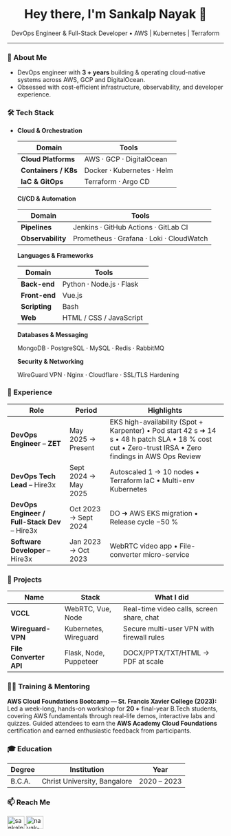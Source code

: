 <h1 align="center">Hey there, I'm <strong>Sankalp Nayak</strong> 👋</h1>

<p align="center">
DevOps Engineer & Full-Stack Developer • AWS | Kubernetes | Terraform
</p>

---

### 🚀 About Me
- DevOps engineer with **3 + years** building & operating cloud-native systems across AWS, GCP and DigitalOcean.   
- Obsessed with cost-efficient infrastructure, observability, and developer experience.

### 🛠️ Tech Stack
-   <summary><strong>Cloud & Orchestration</strong></summary>

    | Domain | Tools |
    | ------ | ----- |
    | **Cloud Platforms** | AWS · GCP · DigitalOcean |
    | **Containers / K8s** | Docker · Kubernetes · Helm |
    | **IaC & GitOps** | Terraform · Argo CD |



    <summary><strong>CI/CD & Automation</strong></summary>

    | Domain | Tools |
    | --- | --- |
    | **Pipelines** | Jenkins · GitHub Actions · GitLab CI |
    | **Observability** | Prometheus · Grafana · Loki · CloudWatch |



    <summary><strong>Languages & Frameworks</strong></summary>

    | Domain | Tools |
    | --- | --- |  
    | **Back-end** | Python · Node.js · Flask | 
    | **Front-end** | Vue.js  
    | **Scripting** | Bash | 
    | **Web** | HTML / CSS / JavaScript |



    <summary><strong>Databases & Messaging</strong></summary>

    MongoDB · PostgreSQL · MySQL · Redis · RabbitMQ

    <summary><strong>Security & Networking</strong></summary>

    WireGuard VPN · Nginx · Cloudflare · SSL/TLS Hardening

### 💼 Experience
| Role | Period | Highlights |
| ---- | ------ | ---------- |
| **DevOps Engineer** – **ZET** | May 2025 → Present | EKS high-availability (Spot + Karpenter) • Pod start 42 s ➜ 14 s • 48 h patch SLA • 18 % cost cut • Zero-trust IRSA • Zero findings in AWS Ops Review |
| **DevOps Tech Lead** – Hire3x | Sept 2024 → May 2025 | Autoscaled 1 → 10 nodes • Terraform IaC • Multi-env Kubernetes |
| **DevOps Engineer / Full-Stack Dev** – Hire3x | Oct 2023 → Sept 2024 | DO ➜ AWS EKS migration • Release cycle −50 % |
| **Software Developer** – Hire3x | Jan 2023 → Oct 2023 | WebRTC video app • File-converter micro-service |

### 🔧 Projects
| Name | Stack | What I did |
| ---- | ----- | ---------- |
| **VCCL** | WebRTC, Vue, Node | Real-time video calls, screen share, chat |
| **Wireguard-VPN** | Kubernetes, Wireguard | Secure multi-user VPN with firewall rules |
| **File Converter API** | Flask, Node, Puppeteer | DOCX/PPTX/TXT/HTML → PDF at scale |


### 🧑‍🏫 Training & Mentoring
**AWS Cloud Foundations Bootcamp — St. Francis Xavier College (2023):** Led a week-long, hands-on workshop for **20 +** final-year B.Tech students, covering AWS fundamentals through real-life demos, interactive labs and quizzes. Guided attendees to earn the **AWS Academy Cloud Foundations** certification and earned enthusiastic feedback from participants.


### 🎓 Education
| Degree | Institution | Year |
| ------ | ----------- | ---- |
| B.C.A. | Christ University, Bangalore | 2020 – 2023 |


### 📫 Reach Me
<p align="left">
  <a href="mailto:sankalpnayak2002@gmail.com" target="blank">
    <img align="center" src="https://upload.wikimedia.org/wikipedia/commons/thumb/7/7e/Gmail_icon_%282020%29.svg/2560px-Gmail_icon_%282020%29.svg.png" alt="sankalpnayak2002@gmail.com" height="30" width="40" />
  </a>
  <a href="https://linkedin.com/in/nayak-sankalp" target="blank">
    <img align="center" src="https://raw.githubusercontent.com/rahuldkjain/github-profile-readme-generator/master/src/images/icons/Social/linked-in-alt.svg" alt="nayak-sankalp" height="30" width="40" />
  </a>
</p>